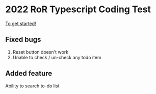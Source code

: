 # 2022 RoR Typescript Coding Test
[To get started!](https://explorator.notion.site/explorator/Explorator-Labs-Coding-Challenge-a530c7984e904998a8862493f4f681c2)

## Fixed bugs

1. Reset button doesn't work
2. Unable to check / un-check any todo item

## Added feature

Ability to search to-do list
